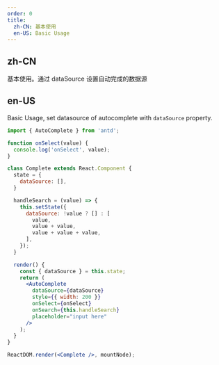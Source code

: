 ```yaml
---
order: 0
title:
  zh-CN: 基本使用
  en-US: Basic Usage
---
```


## zh-CN

基本使用。通过 dataSource 设置自动完成的数据源

## en-US

Basic Usage, set datasource of autocomplete with `dataSource` property.

````jsx
import { AutoComplete } from 'antd';

function onSelect(value) {
  console.log('onSelect', value);
}

class Complete extends React.Component {
  state = {
    dataSource: [],
  }

  handleSearch = (value) => {
    this.setState({
      dataSource: !value ? [] : [
        value,
        value + value,
        value + value + value,
      ],
    });
  }

  render() {
    const { dataSource } = this.state;
    return (
      <AutoComplete
        dataSource={dataSource}
        style={{ width: 200 }}
        onSelect={onSelect}
        onSearch={this.handleSearch}
        placeholder="input here"
      />
    );
  }
}

ReactDOM.render(<Complete />, mountNode);
````
